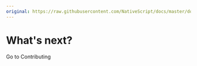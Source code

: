 ```yaml
---
original: https://raw.githubusercontent.com/NativeScript/docs/master/docs/start/troubleshooting.md
---
```


# What's next?

<a router-link="/contributing" class="docute-button docute-button-success">
    Go to Contributing
</a>
